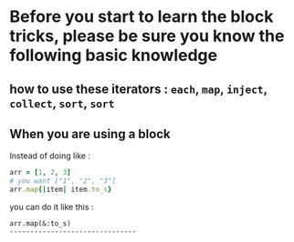 # Before you start to learn the block tricks, please be sure you know the following basic knowledge

how to use these iterators : `each`, `map`, `inject`, `collect`, `sort`, `sort`
-----------------------------
## When you are using a block

Instead of doing like :
``` ruby
arr = [1, 2, 3]
# you want ["1", "2", "3"]
arr.map{|item| item.to_s}
```
you can do it like this :
```
arr.map(&:to_s)
-------------------------------